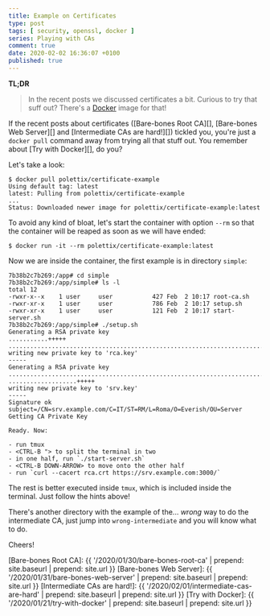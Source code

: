 ```yaml
---
title: Example on Certificates
type: post
tags: [ security, openssl, docker ]
series: Playing with CAs
comment: true
date: 2020-02-02 16:36:07 +0100
published: true
---
```


**TL;DR**

> In the recent posts we discussed certificates a bit. Curious to try that
> suff out? There's a [Docker][] image for that!

<script id="asciicast-297368" src="https://asciinema.org/a/297368.js" async></script>

If the recent posts about certificates ([Bare-bones Root CA][], [Bare-bones
Web Server][] and [Intermediate CAs are hard!][]) tickled you, you're just a
`docker pull` command away from trying all that stuff out. You remember
about [Try with Docker][], do you?

Let's take a look:

```shell
$ docker pull polettix/certificate-example
Using default tag: latest
latest: Pulling from polettix/certificate-example
...
Status: Downloaded newer image for polettix/certificate-example:latest
```

To avoid any kind of bloat, let's start the container with option `--rm` so
that the container will be reaped as soon as we will have ended:

```shell
$ docker run -it --rm polettix/certificate-example:latest
```

Now we are inside the container, the first example is in directory `simple`:

```shell
7b38b2c7b269:/app# cd simple
7b38b2c7b269:/app/simple# ls -l
total 12
-rwxr-x--x    1 user     user           427 Feb  2 10:17 root-ca.sh
-rwxr-xr-x    1 user     user           786 Feb  2 10:17 setup.sh
-rwxr-xr-x    1 user     user           121 Feb  2 10:17 start-server.sh
7b38b2c7b269:/app/simple# ./setup.sh 
Generating a RSA private key
...........+++++
...........................................................................................+++++
writing new private key to 'rca.key'
-----
Generating a RSA private key
...................................................................................................................................................................+++++
...................+++++
writing new private key to 'srv.key'
-----
Signature ok
subject=/CN=srv.example.com/C=IT/ST=RM/L=Roma/O=Everish/OU=Server
Getting CA Private Key

Ready. Now:

- run tmux
- <CTRL-B "> to split the terminal in two
- in one half, run `./start-server.sh`
- <CTRL-B DOWN-ARROW> to move onto the other half
- run `curl --cacert rca.crt https://srv.example.com:3000/`
```

The rest is better executed inside `tmux`, which is included inside the
terminal. Just follow the hints above!

There's another directory with the example of the... *wrong* way to do the
intermediate CA, just jump into `wrong-intermediate` and you will know what
to do.

Cheers!


[Docker]: https://www.docker.com/
[Bare-bones Root CA]: {{ '/2020/01/30/bare-bones-root-ca' | prepend: site.baseurl | prepend: site.url }}
[Bare-bones Web Server]: {{ '/2020/01/31/bare-bones-web-server' | prepend: site.baseurl | prepend: site.url }}
[Intermediate CAs are hard!]: {{ '/2020/02/01/intermediate-cas-are-hard' | prepend: site.baseurl | prepend: site.url }}
[Try with Docker]: {{ '/2020/01/21/try-with-docker' | prepend: site.baseurl | prepend: site.url }}
